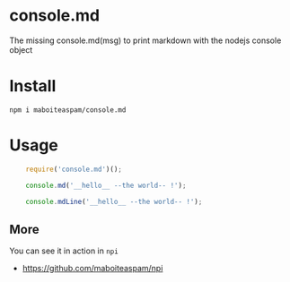 # console.md

The missing console.md(msg) to print markdown with the nodejs console object

# Install

    npm i maboiteaspam/console.md

# Usage

```js
    require('console.md')();

    console.md('__hello__ --the world-- !');

    console.mdLine('__hello__ --the world-- !');

```

## More

You can see it in action in `npi`

- https://github.com/maboiteaspam/npi

